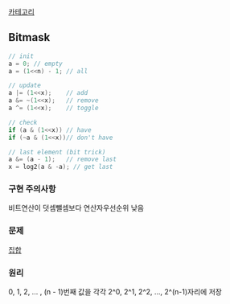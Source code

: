 [카테고리](/README.md)
## Bitmask
```cpp
// init
a = 0; // empty
a = (1<<n) - 1; // all

// update
a |= (1<<x);	// add
a &= ~(1<<x);	// remove
a ^= (1<<x);	// toggle

// check
if (a & (1<<x))	// have
if (~a & (1<<x))// don't have

// last element (bit trick)
a &= (a - 1);	// remove last
x = log2(a & -a); // get last
```
### 구현 주의사항
비트연산이 덧셈뺄셈보다 연산자우선순위 낮음

### 문제
[집합](https://www.acmicpc.net/problem/11723)   

### 원리
0, 1, 2, ... , (n - 1)번째 값을 각각 2^0, 2^1, 2^2, ..., 2^(n-1)자리에 저장